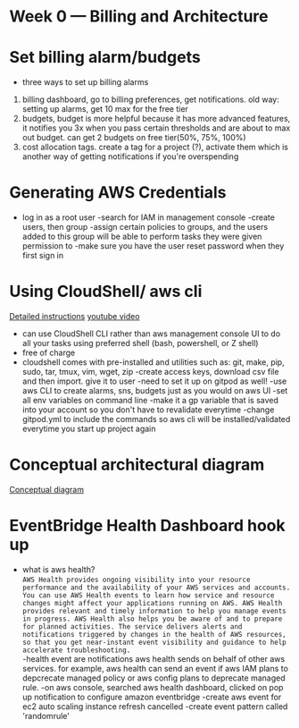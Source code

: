 # Week 0 — Billing and Architecture

# Set billing alarm/budgets

- three ways to set up billing alarms

1. billing dashboard, go to billing preferences, get notifications. old way: setting up alarms, get 10 max for the free tier
2. budgets, budget is more helpful because it has more advanced features, it notifies you 3x when you pass certain thresholds and are about to max out budget. can get 2 budgets on free tier(50%, 75%, 100%)
3. cost allocation tags. create a tag for a project (?), activate them which is another way of getting notifications if you're overspending

# Generating AWS Credentials

- log in as a root user
  -search for IAM in management console
  -create users, then group
  -assign certain policies to groups, and the users added to this group will be able to perform tasks they were given permission to
  -make sure you have the user reset password when they first sign in

# Using CloudShell/ aws cli

[Detailed instructions](https://github.com/omenking/aws-bootcamp-cruddur-2023/blob/week-0/journal/week0.md)
[youtube video](https://www.youtube.com/watch?v=OdUnNuKylHg&list=PLBfufR7vyJJ7k25byhRXJldB5AiwgNnWv&index=12&ab_channel=ExamPro)

- can use CloudShell CLI rather than aws management console UI to do all your tasks using preferred shell (bash, powershell, or Z shell)
- free of charge
- cloudshell comes with pre-installed and utilities such as: git, make, pip, sudo, tar, tmux, vim, wget, zip
  -create access keys, download csv file and then import. give it to user
  -need to set it up on gitpod as well!
    -use aws CLI to create alarms, sns, budgets just as you would on aws UI
    -set all env variables on command line
    -make it a gp variable that is saved into your account so you don't have to revalidate everytime
    -change gitpod.yml to include the commands so aws cli will be installed/validated everytime you start up project again

# Conceptual architectural diagram

[Conceptual diagram](https://lucid.app/lucidchart/4529a44b-e846-4821-821b-7bdfd85248db/edit?viewport_loc=-540%2C-101%2C2328%2C1887%2C0_0&invitationId=inv_f07919c8-cf34-4eb4-b2a4-f7fcf1b6b17f)

# EventBridge Health Dashboard hook up
- what is aws health?<br/>
```AWS Health provides ongoing visibility into your resource performance and the availability of your AWS services and accounts. You can use AWS Health events to learn how service and resource changes might affect your applications running on AWS. AWS Health provides relevant and timely information to help you manage events in progress. AWS Health also helps you be aware of and to prepare for planned activities. The service delivers alerts and notifications triggered by changes in the health of AWS resources, so that you get near-instant event visibility and guidance to help accelerate troubleshooting.```<br/>
-health event are notifications aws health sends on behalf of other aws services. for example, aws health can send an event if aws IAM plans to depcrecate managed policy or aws config plans to deprecate managed rule.
-on aws console, searched aws health dashboard, clicked on pop up notification to configure amazon eventbridge
-create aws event for ec2 auto scaling instance refresh cancelled
-create event pattern called 'randomrule'

